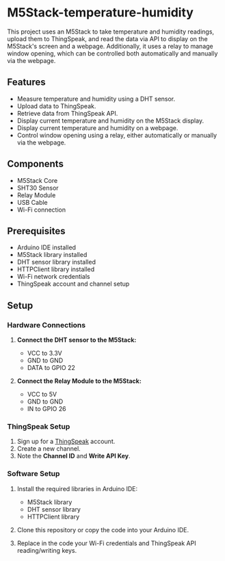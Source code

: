 # M5Stack-temperature-humidity

This project uses an M5Stack to take temperature and humidity readings, upload them to ThingSpeak, and read the data via API to display on the M5Stack's screen and a webpage. Additionally, it uses a relay to manage window opening, which can be controlled both automatically and manually via the webpage.

## Features

- Measure temperature and humidity using a DHT sensor.
- Upload data to ThingSpeak.
- Retrieve data from ThingSpeak API.
- Display current temperature and humidity on the M5Stack display.
- Display current temperature and humidity on a webpage.
- Control window opening using a relay, either automatically or manually via the webpage.

## Components

- M5Stack Core
- SHT30 Sensor
- Relay Module
- USB Cable
- Wi-Fi connection

## Prerequisites

- Arduino IDE installed
- M5Stack library installed
- DHT sensor library installed
- HTTPClient library installed
- Wi-Fi network credentials
- ThingSpeak account and channel setup

## Setup

### Hardware Connections

1. **Connect the DHT sensor to the M5Stack:**
   - VCC to 3.3V
   - GND to GND
   - DATA to GPIO 22

2. **Connect the Relay Module to the M5Stack:**
   - VCC to 5V
   - GND to GND
   - IN to GPIO 26

### ThingSpeak Setup

1. Sign up for a [ThingSpeak](https://thingspeak.com/) account.
2. Create a new channel.
3. Note the **Channel ID** and **Write API Key**.

### Software Setup

1. Install the required libraries in Arduino IDE:
   - M5Stack library
   - DHT sensor library
   - HTTPClient library

2. Clone this repository or copy the code into your Arduino IDE.

3. Replace in the code your Wi-Fi credentials and ThingSpeak API reading/writing keys.
